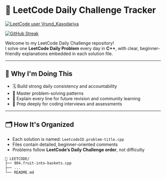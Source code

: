 # 📘 LeetCode Daily Challenge Tracker

[![LeetCode user Vrund_Kasodariya](https://img.shields.io/badge/LeetCode-Vrund__Kasodariya-orange?style=flat-square&logo=leetcode)](https://leetcode.com/Vrund_Kasodariya/)


[![GitHub Streak](https://streak-stats.demolab.com/?user=VrundKasodariya&theme=dark)](https://git.io/streak-stats)




Welcome to my LeetCode Daily Challenge repository!  
I solve one **LeetCode Daily Problem** every day in **C++**, with clear, beginner-friendly explanations embedded in each solution file.

---

## 🧠 Why I'm Doing This

- 🗓️ Build strong daily consistency and accountability
- 🧩 Master problem-solving patterns
- 💬 Explain every line for future revision and community learning
- 🔎 Prep deeply for coding interviews and assessments

---

## 🗂️ How It's Organized

- Each solution is named: `LeetcodeID.problem-title.cpp`
- Files contain detailed, beginner-oriented comments
- Problems follow **LeetCode’s Daily Challenge order**, not difficulty

```bash
📁 LEETCODE/
├── 904.fruit-into-baskets.cpp
├── ...
└── README.md

